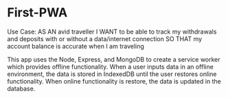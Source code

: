 # First-PWA

Use Case: AS AN avid traveller
I WANT to be able to track my withdrawals and deposits with or without a data/internet connection
SO THAT my account balance is accurate when I am traveling

This app uses the Node, Express, and MongoDB to create a service worker which provides offline functionality. When a user inputs data in an offline environment, the data is stored in IndexedDB until the user restores online functionality. When online functionality is restore, the data is updated in the database. 